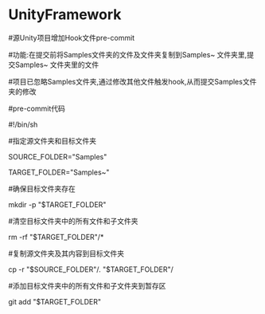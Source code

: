# UnityFramework

#源Unity项目增加Hook文件pre-commit

#功能:在提交前将Samples文件夹的文件及文件夹复制到Samples~ 文件夹里,提交Samples~ 文件夹里的文件

#项目已忽略Samples文件夹,通过修改其他文件触发hook,从而提交Samples文件夹的修改

#pre-commit代码

#!/bin/sh

#指定源文件夹和目标文件夹

SOURCE_FOLDER="Samples"

TARGET_FOLDER="Samples~"

#确保目标文件夹存在

mkdir -p "$TARGET_FOLDER"

#清空目标文件夹中的所有文件和子文件夹

rm -rf "$TARGET_FOLDER"/*

#复制源文件夹及其内容到目标文件夹

cp -r "$SOURCE_FOLDER"/. "$TARGET_FOLDER"/

#添加目标文件夹中的所有文件和子文件夹到暂存区

git add "$TARGET_FOLDER"


